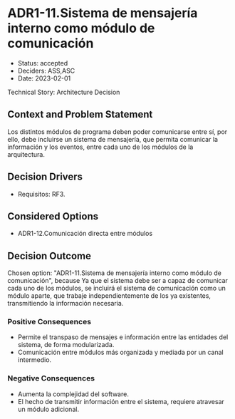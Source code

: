 # ADR1-11.Sistema de mensajería interno como módulo de comunicación

* Status: accepted
* Deciders: ASS,ASC
* Date: 2023-02-01

Technical Story: Architecture Decision

## Context and Problem Statement

Los distintos módulos de programa deben poder comunicarse entre sí, por ello, debe incluirse un sistema de mensajería, que permita comunicar la información y los eventos, entre cada uno de los módulos de la arquitectura.

## Decision Drivers

* Requisitos: RF3.

## Considered Options

* ADR1-12.Comunicación directa entre módulos

## Decision Outcome

Chosen option: "ADR1-11.Sistema de mensajería interno como módulo de comunicación", because Ya que el sistema debe ser a capaz de comunicar cada uno de los módulos, se incluirá el sistema de comunicación como un módulo aparte, que trabaje independientemente de los ya existentes, transmitiendo la información necesaria.

### Positive Consequences

* Permite el transpaso de mensajes e información entre las entidades del sistema, de forma modularizada.
* Comunicación entre módulos más organizada y mediada por un canal intermedio.

### Negative Consequences

* Aumenta la complejidad del software.
* El hecho de transmitir información entre el sistema, requiere atravesar un módulo adicional.
